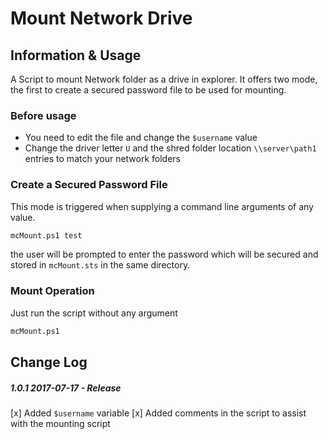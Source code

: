 # Mount Network Drive
## Information & Usage 

A Script to mount Network folder as a drive in explorer. It offers two mode, the first to create a secured password file to be used for mounting.

### Before usage 
* You need to edit the file and change the `$username` value
* Change the driver letter `U` and the shred folder location `\\server\path1` entries to match your network folders 

### Create a Secured Password File

This mode is triggered when supplying a command line arguments of any value.

```sh
mcMount.ps1 test
```

the user will be prompted to enter the password which will be secured and stored in `mcMount.sts` in the same directory.

### Mount Operation

Just run the script without any argument

```sh
mcMount.ps1
```

## Change Log

##### 1.0.1 2017-07-17 - Release
[x] Added `$username` variable
[x] Added comments in the script to assist with the mounting script